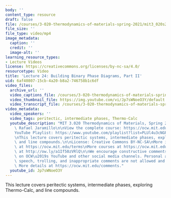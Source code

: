 ```yaml
---
body: ''
content_type: resource
draft: false
file: /courses/3-020-thermodynamics-of-materials-spring-2021/mit3_020s21_lecture_24_1080p_360p_16_9.mp4
file_size: ''
file_type: video/mp4
image_metadata:
  caption: ''
  credit: ''
  image-alt: ''
learning_resource_types:
- Lecture Videos
license: https://creativecommons.org/licenses/by-nc-sa/4.0/
resourcetype: Video
title: 'Lecture 24: Building Binary Phase Diagrams, Part II'
uid: 6af40807-15cb-4a20-b8a2-746758b1c6df
video_files:
  archive_url: ''
  video_captions_file: /courses/3-020-thermodynamics-of-materials-spring-2021/18D31d-QOf8YrMoO49uaoK3QJv2Jq1M0G_transcript.webvtt
  video_thumbnail_file: https://img.youtube.com/vi/Jp7sWNoeO3Y/default.jpg
  video_transcript_file: /courses/3-020-thermodynamics-of-materials-spring-2021/18D31d-QOf8YrMoO49uaoK3QJv2Jq1M0G_transcript.pdf
video_metadata:
  video_speakers: ''
  video_tags: peritectic, intermediate phases, Thermo-Calc
  youtube_description: "MIT 3.020 Thermodynamics of Materials, Spring 2021\nInstructor:\
    \ Rafael Jaramillo\n\nView the complete course: https://ocw.mit.edu/sites/3020-thermodynamics-of-materials/\n\
    YouTube Playlist: https://www.youtube.com/playlist?list=PLUl4u3cNGP61g-yRbJz4ghFPJLiok1HxX\n\
    \nThis lecture covers peritectic systems, intermediate phases, exploring Thermo-Calc,\
    \ and line compounds.\n\nLicense: Creative Commons BY-NC-SA\nMore information\
    \ at https://ocw.mit.edu/terms\nMore courses at https://ocw.mit.edu\nSupport OCW\
    \ at http://ow.ly/a1If50zVRlQ\n\nWe encourage constructive comments and discussion\
    \ on OCW\u2019s YouTube and other social media channels. Personal attacks, hate\
    \ speech, trolling, and inappropriate comments are not allowed and may be removed.\
    \ More details at https://ocw.mit.edu/comments."
  youtube_id: Jp7sWNoeO3Y
---
```

This lecture covers peritectic systems, intermediate phases, exploring Thermo-Calc, and line compounds.